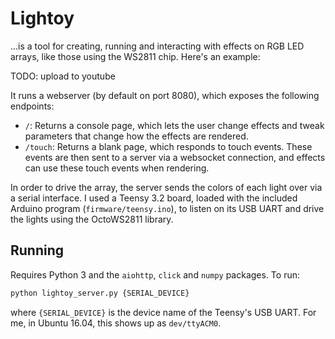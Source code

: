 # Lightoy

...is a tool for creating, running and interacting with effects on RGB LED arrays, like those using the WS2811 chip. Here's an example:

TODO: upload to youtube

It runs a webserver (by default on port 8080), which exposes the following endpoints:

* `/`: Returns a console page, which lets the user change effects and tweak parameters that change how the effects are rendered.
* `/touch`: Returns a blank page, which responds to touch events. These events are then sent to a server via a websocket connection, and effects can use these touch events when rendering.
 
In order to drive the array, the server sends the colors of each light over via a serial interface. I used a Teensy 3.2 board, loaded with the included Arduino program (`firmware/teensy.ino`), to listen on its USB UART and drive the lights using the OctoWS2811 library.

## Running

Requires Python 3 and the `aiohttp`, `click` and `numpy` packages. To run:

```python
python lightoy_server.py {SERIAL_DEVICE} 
```

where `{SERIAL_DEVICE}` is the device name of the Teensy's USB UART. For me, in Ubuntu 16.04, this shows up as `dev/ttyACM0`.
